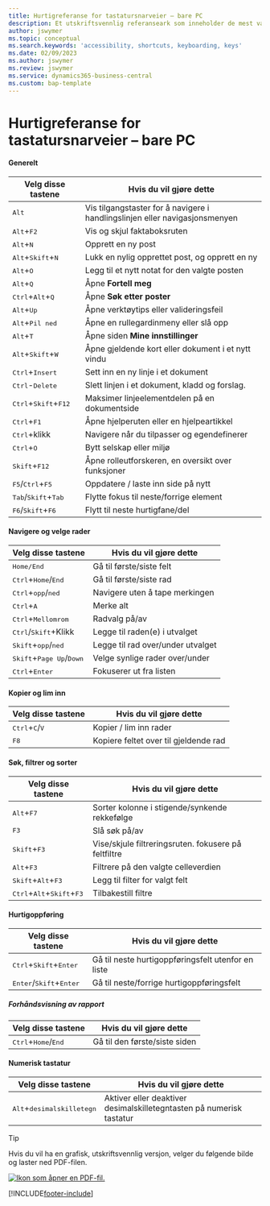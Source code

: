```yaml
---
title: Hurtigreferanse for tastatursnarveier – bare PC
description: Et utskriftsvennlig referanseark som inneholder de mest vanlige tastatursnarveiene for PC-brukere.
author: jswymer
ms.topic: conceptual
ms.search.keywords: 'accessibility, shortcuts, keyboarding, keys'
ms.date: 02/09/2023
ms.author: jswymer
ms.review: jswymer
ms.service: dynamics365-business-central
ms.custom: bap-template
---
```


# <a name="keyboard-quick-reference---pc-only"></a><a name="keyboard-quick-reference---pc-only"></a>Hurtigreferanse for tastatursnarveier – bare PC

#### <a name="general"></a><a name="general"></a>Generelt

|Velg disse tastene|Hvis du vil gjøre dette|  
|-|-|
|<kbd>Alt</kbd>|Vis tilgangstaster for å navigere i handlingslinjen eller navigasjonsmenyen|
|<kbd>Alt</kbd>+<kbd>F2</kbd>|Vis og skjul faktaboksruten|
|<kbd>Alt</kbd>+<kbd>N</kbd>|Opprett en ny post|
|<kbd>Alt</kbd>+<kbd>Skift</kbd>+<kbd>N</kbd>|Lukk en nylig opprettet post, og opprett en ny|
|<kbd>Alt</kbd>+<kbd>O</kbd>|Legg til et nytt notat for den valgte posten|
|<kbd>Alt</kbd>+<kbd>Q</kbd>|Åpne **Fortell meg**|
|<kbd>Ctrl</kbd>+<kbd>Alt</kbd>+<kbd>Q</kbd>|Åpne **Søk etter poster**|
|<kbd>Alt</kbd>+<kbd>Up</kbd>|Åpne verktøytips eller valideringsfeil|
|<kbd>Alt</kbd>+<kbd>Pil ned</kbd>|Åpne en rullegardinmeny eller slå opp|
|<kbd>Alt</kbd>+<kbd>T</kbd>|Åpne siden **Mine innstillinger**|
|<kbd>Alt</kbd>+<kbd>Skift</kbd>+<kbd>W</kbd>|Åpne gjeldende kort eller dokument i et nytt vindu|
|<kbd>Ctrl</kbd>+<kbd>Insert</kbd>|Sett inn en ny linje i et dokument|
|<kbd>Ctrl</kbd>-<kbd>Delete</kbd>|Slett linjen i et dokument, kladd og forslag.|
|<kbd>Ctrl</kbd>+<kbd>Skift</kbd>+<kbd>F12</kbd>|Maksimer linjeelementdelen på en dokumentside|
|<kbd>Ctrl</kbd>+<kbd>F1</kbd>|Åpne hjelperuten eller en hjelpeartikkel|
|<kbd>Ctrl</kbd>+klikk|Navigere når du tilpasser og egendefinerer|
|<kbd>Ctrl</kbd>+<kbd>O</kbd>|Bytt selskap eller miljø|
|<kbd>Skift</kbd>+<kbd>F12</kbd>|Åpne rolleutforskeren, en oversikt over funksjoner|
|<kbd>F5</kbd>/<kbd>Ctrl</kbd>+<kbd>F5</kbd>|Oppdatere / laste inn side på nytt|
|<kbd>Tab</kbd>/<kbd>Skift</kbd>+<kbd>Tab</kbd>|Flytte fokus til neste/forrige element|
|<kbd>F6</kbd>/<kbd>Skift</kbd>+<kbd>F6</kbd>|Flytt til neste hurtigfane/del|

#### <a name="navigate--select-rows"></a><a name="navigate--select-rows"></a>Navigere og velge rader

|Velg disse tastene|Hvis du vil gjøre dette|
|-|-|
|<kbd>Home/End|Gå til første/siste felt|
|<kbd>Ctrl</kbd>+<kbd>Home</kbd>/<kbd>End</kbd>|Gå til første/siste rad|
|<kbd>Ctrl</kbd>+<kbd>opp</kbd>/<kbd>ned</kbd>|Navigere uten å tape merkingen|
|<kbd>Ctrl</kbd>+<kbd>A</kbd>|Merke alt|
|<kbd>Ctrl</kbd>+<kbd>Mellomrom</kbd>|Radvalg på/av|
|<kbd>Ctrl</kbd>/<kbd>Skift</kbd>+Klikk|Legge til raden(e) i utvalget|
|<kbd>Skift</kbd>+<kbd>opp</kbd>/<kbd>ned</kbd>|Legge til rad over/under utvalget|
|<kbd>Skift</kbd>+<kbd>Page Up</kbd>/<kbd>Down</kbd>|Velge synlige rader over/under|
|<kbd>Ctrl</kbd>+<kbd>Enter</kbd>|Fokuserer ut fra listen|

#### <a name="copy--paste"></a><a name="copy--paste"></a>Kopier og lim inn

|Velg disse tastene|Hvis du vil gjøre dette|
|-|-|
|<kbd>Ctrl</kbd>+<kbd>C</kbd>/<kbd>V</kbd>|Kopier / lim inn rader|
|<kbd>F8</kbd>|Kopiere feltet over til gjeldende rad|

#### <a name="search-filter--sort"></a><a name="search-filter--sort"></a>Søk, filtrer og sorter

|Velg disse tastene|Hvis du vil gjøre dette|
|-|-|
|<kbd>Alt</kbd>+<kbd>F7</kbd>|Sorter kolonne i stigende/synkende rekkefølge|
|<kbd>F3</kbd>|Slå søk på/av|
|<kbd>Skift</kbd>+<kbd>F3</kbd>|Vise/skjule filtreringsruten. fokusere på feltfiltre|
|<kbd>Alt</kbd>+<kbd>F3</kbd>|Filtrere på den valgte celleverdien|
|<kbd>Skift</kbd>+<kbd>Alt</kbd>+<kbd>F3</kbd>|Legg til filter for valgt felt|
|<kbd>Ctrl</kbd>+<kbd>Alt</kbd>+<kbd>Skift</kbd>+<kbd>F3</kbd>|Tilbakestill filtre|

#### <a name="quick-entry"></a><a name="quick-entry"></a>Hurtigoppføring

|Velg disse tastene|Hvis du vil gjøre dette|
|-|-|
|<kbd>Ctrl</kbd>+<kbd>Skift</kbd>+<kbd>Enter</kbd>|Gå til neste hurtigoppføringsfelt utenfor en liste|
|<kbd>Enter</kbd>/<kbd>Skift</kbd>+<kbd>Enter</kbd>|Gå til neste/forrige hurtigoppføringsfelt|

##### <a name="report-preview"></a><a name="report-preview"></a>Forhåndsvisning av rapport

|Velg disse tastene|Hvis du vil gjøre dette|
|-|-|
|<kbd>Ctrl</kbd>+<kbd>Home</kbd>/<kbd>End</kbd>|Gå til den første/siste siden|

#### <a name="numeric-keypad"></a><a name="numeric-keypad"></a>Numerisk tastatur

|Velg disse tastene|Hvis du vil gjøre dette|  
|-|-|
|<kbd>Alt</kbd>+<kbd>desimalskilletegn</kbd>|Aktiver eller deaktiver desimalskilletegntasten på numerisk tastatur|

> [!TIP]
> Hvis du vil ha en grafisk, utskriftsvennlig versjon, velger du følgende bilde og laster ned PDF-filen.
>
> [![Ikon som åpner en PDF-fil.](media/keyboard_shortcut_inline.png)](media/keyboard_shortcuts.pdf)


[!INCLUDE[footer-include](includes/footer-banner.md)]
